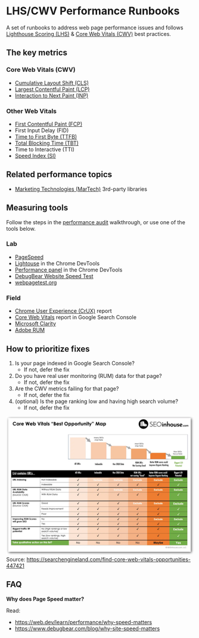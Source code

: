 # LHS/CWV Performance Runbooks

A set of runbooks to address web page performance issues and follows [Lighthouse Scoring (LHS)](https://developer.chrome.com/docs/lighthouse/performance/performance-scoring) & [Core Web Vitals (CWV)](https://web.dev/articles/vitals) best practices.

## The key metrics

### Core Web Vitals (CWV)

- [Cumulative Layout Shift (CLS)](./cls.md)
- [Largest Contentful Paint (LCP)](./lcp.md)
- [Interaction to Next Paint (INP)](./inp.md)

### Other Web Vitals

- [First Contentful Paint (FCP)](./fcp.md)
- First Input Delay (FID)
- [Time to First Byte (TTFB)](./ttfb.md)
- [Total Blocking Time (TBT)](./tbt.md)
- Time to Interactive (TTI)
- [Speed Index (SI)](./si.md)

## Related performance topics

- [Marketing Technologies (MarTech)](./martech.md) 3rd-party libraries

## Measuring tools

Follow the steps in the [performance audit](./performance-audit.md) walkthrough, or use one of the tools below.

### Lab

- [PageSpeed](https://pagespeed.web.dev/)
- [Lightouse](https://developer.chrome.com/docs/lighthouse/overview#devtools) in the Chrome DevTools
- [Performance panel](https://developer.chrome.com/docs/devtools/performance/overview) in the Chrome DevTools
- [DebugBear Website Speed Test](https://www.debugbear.com/test/website-speed)
- [webpagetest.org]()

### Field
- [Chrome User Experience (CrUX)](https://developer.chrome.com/docs/crux/dashboard) report
- [Core Web Vitals](https://www.debugbear.com/blog/search-console-core-web-vitals) report in Google Search Console
- [Microsoft Clarity](https://learn.microsoft.com/en-us/clarity/insights/performance-widget)
- [Adobe RUM](https://www.aem.live/docs/rum)

## How to prioritize fixes

1. Is your page indexed in Google Search Console?
    - If not, defer the fix
2. Do you have real user monitoring (RUM) data for that page?
    - If not, defer the fix
3. Are the CWV metrics failing for that page?
    - If not, defer the fix
4. (optional) Is the page ranking low and having high search volume?
    - If not, defer the fix

![Core Web Vitals "Best Opportunity" Map](./assets/cwv-best-opportunity-map.png)
Source: https://searchengineland.com/find-core-web-vitals-opportunities-447421

## FAQ

**Why does Page Speed matter?**

Read:
- https://web.dev/learn/performance/why-speed-matters
- https://www.debugbear.com/blog/why-site-speed-matters
